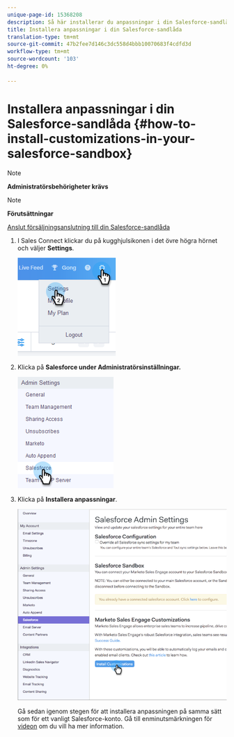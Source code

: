```yaml
---
unique-page-id: 15368208
description: Så här installerar du anpassningar i din Salesforce-sandlåda - Marketo Docs - produktdokumentation
title: Installera anpassningar i din Salesforce-sandlåda
translation-type: tm+mt
source-git-commit: 47b2fee7d146c3dc558d4bbb10070683f4cdfd3d
workflow-type: tm+mt
source-wordcount: '103'
ht-degree: 0%

---
```



# Installera anpassningar i din Salesforce-sandlåda {#how-to-install-customizations-in-your-salesforce-sandbox}

>[!NOTE]
>
>**Administratörsbehörigheter krävs**

>[!NOTE]
>
>**Förutsättningar**
>
>[Anslut försäljningsanslutning till din Salesforce-sandlåda](http://docs.marketo.com/x/DYDq)

1. I Sales Connect klickar du på kugghjulsikonen i det övre högra hörnet och väljer **Settings**.

   ![](assets/one-3.png)

1. Klicka på **Salesforce under Administratörsinställningar.**

   ![](assets/two-3.png)

1. Klicka på **Installera anpassningar**.

   ![](assets/three-3.png)

   Gå sedan igenom stegen för att installera anpassningen på samma sätt som för ett vanligt Salesforce-konto. Gå till enminutsmärkningen för [videon](http://docs.marketo.com/display/DOCS/Quick+Start+Videos+and+Tutorials#QuickStartVideosandTutorials-InstallingCustomizationsinSalesforce) om du vill ha mer information.

